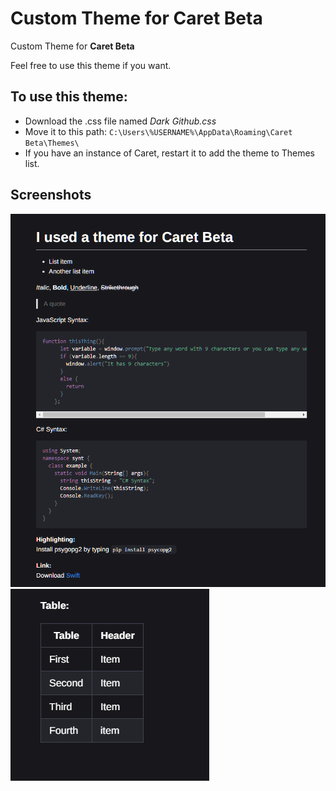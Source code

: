# Custom Theme for Caret Beta
Custom Theme for **Caret Beta**

Feel free to use this theme if you want.

## To use this theme: 
- Download the .css file named  *Dark Github.css*
- Move it to this path: `C:\Users\%USERNAME%\AppData\Roaming\Caret Beta\Themes\`
- If you have an instance of Caret, restart it to add the theme to Themes list.

## Screenshots
<img src="/img/example1.PNG">

<img src="/img/example2.PNG">
